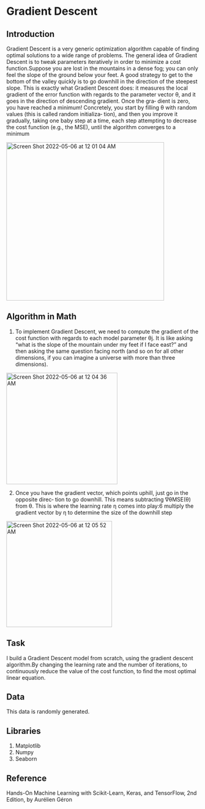 # Gradient Descent #

## Introduction ##

Gradient Descent is a very generic optimization algorithm capable of finding optimal solutions to a wide range of problems. The general idea of Gradient Descent is to tweak parameters iteratively in order to minimize a cost function.Suppose you are lost in the mountains in a dense fog; you can only feel the slope of the ground below your feet. A good strategy to get to the bottom of the valley quickly is to go downhill in the direction of the steepest slope. This is exactly what Gradient Descent does: it measures the local gradient of the error function with regards to the parameter vector θ, and it goes in the direction of descending gradient. Once the gra‐ dient is zero, you have reached a minimum!
Concretely, you start by filling θ with random values (this is called random initializa‐ tion), and then you improve it gradually, taking one baby step at a time, each step attempting to decrease the cost function (e.g., the MSE), until the algorithm converges to a minimum 

<img width="412" alt="Screen Shot 2022-05-06 at 12 01 04 AM" src="https://user-images.githubusercontent.com/98185045/167070118-4fd1d5be-47b8-4ca3-ab99-67ad1f237874.png">

## Algorithm in Math ##

1. To implement Gradient Descent, we need to compute the gradient of the cost function with regards to each model parameter θj. It is like asking “what is the slope of the mountain under my feet if I face east?” and then asking the same question facing north (and so on for all other dimensions, if you can imagine a universe with more than three dimensions).

<img width="290" alt="Screen Shot 2022-05-06 at 12 04 36 AM" src="https://user-images.githubusercontent.com/98185045/167070334-399a1ee5-081a-49d6-b256-d6a25dd26b7e.png">

2. Once you have the gradient vector, which points uphill, just go in the opposite direc‐ tion to go downhill. This means subtracting ∇θMSE(θ) from θ. This is where the learning rate η comes into play:6 multiply the gradient vector by η to determine the size of the downhill step

<img width="276" alt="Screen Shot 2022-05-06 at 12 05 52 AM" src="https://user-images.githubusercontent.com/98185045/167070431-3565b7f9-3f89-4e96-9b4e-b768030a3a38.png">

## Task ##
I build a Gradient Descent model from scratch, using the gradient descent algorithm.By changing the learning rate and the number of iterations, to continuously reduce the value of the cost function, to find the most optimal linear equation.

## Data ## 
This data is randomly generated.

## Libraries ##
   1. Matplotlib
   2. Numpy
   3. Seaborn 
 
 ## Reference ##
 Hands-On Machine Learning with Scikit-Learn, Keras, and TensorFlow, 2nd Edition, by Aurélien Géron
